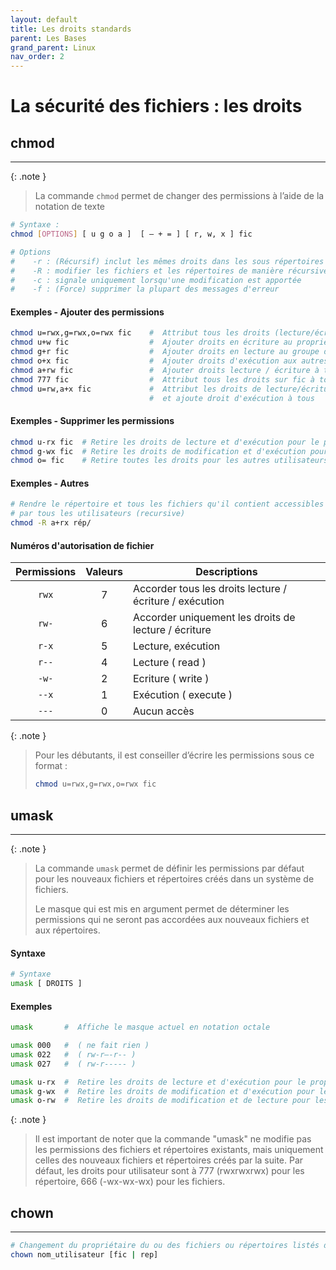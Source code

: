```yaml
---
layout: default
title: Les droits standards
parent: Les Bases
grand_parent: Linux
nav_order: 2
---
```


# La sécurité des fichiers : les droits

## chmod

---

{: .note }

> La commande `chmod` permet de changer des permissions à l’aide de la notation de texte

```bash
# Syntaxe :
chmod [OPTIONS] [ u g o a ]  [ – + = ] [ r, w, x ] fic

# Options
#    -r : (Récursif) inclut les mêmes droits dans les sous répertoires
#    -R : modifier les fichiers et les répertoires de manière récursive
#    -c : signale uniquement lorsqu'une modification est apportée
#    -f : (Force) supprimer la plupart des messages d'erreur
```

#### Exemples - Ajouter des permissions

```bash
chmod u=rwx,g=rwx,o=rwx fic    #  Attribut tous les droits (lecture/écriture/exécution) à tous (u, g, o)
chmod u+w fic                  #  Ajouter droits en écriture au propriétaire
chmod g+r fic                  #  Ajouter droits en lecture au groupe du fichier
chmod o+x fic                  #  Ajouter droits d'exécution aux autres utilisateurs
chmod a+rw fic                 #  Ajouter droits lecture / écriture à tous (all)
chmod 777 fic                  #  Attribut tous les droits sur fic à tous (forme octal)
chmod u=rw,a+x fic             #  Attribut les droits de lecture/écriture au propriétaire (o)
                               #  et ajoute droit d'exécution à tous
```

#### Exemples - Supprimer les permissions

```bash
chmod u-rx fic  # Retire les droits de lecture et d'exécution pour le propriétaire
chmod g-wx fic  # Retire les droits de modification et d'exécution pour le groupe
chmod o= fic    # Retire toutes les droits pour les autres utilisateurs
```

#### Exemples - Autres

```bash
# Rendre le répertoire et tous les fichiers qu'il contient accessibles
# par tous les utilisateurs (recursive)
chmod -­R a+rx rép/
```

#### Numéros d'autorisation de fichier

| Permissions | Valeurs | Descriptions                                            |
| :---------: | :-----: | ------------------------------------------------------- |
|    `rwx`    |    7    | Accorder tous les droits lecture / écriture / exécution |
|    `rw-`    |    6    | Accorder uniquement les droits de lecture / écriture    |
|    `r-x`    |    5    | Lecture, exécution                                      |
|    `r--`    |    4    | Lecture ( read )                                        |
|    `-w-`    |    2    | Ecriture ( write )                                      |
|    `--x`    |    1    | Exécution ( execute )                                   |
|    `---`    |    0    | Aucun accès                                             |

{: .note }

> Pour les débutants, il est conseiller d’écrire les permissions sous ce format :
>
> ```bash
> chmod u=rwx,g=rwx,o=rwx fic
> ```

## umask

---

{: .note }

> La commande `umask` permet de définir les permissions par défaut pour les nouveaux fichiers et répertoires créés dans un système de fichiers.
>
> Le masque qui est mis en argument permet de déterminer les permissions qui ne seront pas accordées aux nouveaux fichiers et aux répertoires.

#### Syntaxe

```bash
# Syntaxe
umask [ DROITS ]
```

#### Exemples

```bash
umask       #  Affiche le masque actuel en notation octale
```

```bash
umask 000   #  ( ne fait rien )
umask 022   #  ( rw-r—-r-- )
umask 027   #  ( rw-r----- )
```

```bash
umask u-rx  #  Retire les droits de lecture et d'exécution pour le propriétaire
umask g-wx  #  Retire les droits de modification et d'exécution pour le groupe
umask o-rw  #  Retire les droits de modification et de lecture pour les autres utilisateurs
```

{: .note }

> Il est important de noter que la commande "umask" ne modifie pas les permissions des fichiers et répertoires existants, mais uniquement celles des nouveaux fichiers et répertoires créés par la suite.
> Par défaut, les droits pour utilisateur sont à 777 (rwxrwxrwx) pour les répertoire, 666 (-wx-wx-wx) pour les fichiers.

## chown

---

```bash
# Changement du propriétaire du ou des fichiers ou répertoires listés dans la commande "chown".
chown nom_utilisateur [fic | rep]
```
